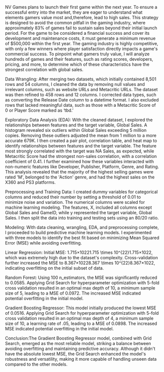 NV Games plans to launch their first game within the next year. To ensure a successful entry into the market, they are eager to understand what elements gamers value most and,therefore, lead to high sales. This strategy is designed to avoid the common pitfall in the gaming industry, where approximately 83% of games fail to sustain sales beyond their initial launch period. For the game to be considered a financial success and cover its development and maintenance costs, it must generate a minimum revenue of $500,000 within the first year.
The gaming industry is highly competitive, with only a few winners where player satisfaction directly impacts a game's commercial success. To pinpoint what gamers truly value, I will analyze hundreds of games and their features, such as rating scores, developers, pricing, and more, to determine which of these characteristics have the strongest correlation with global sales.

Data Wrangling:
After merging two datasets, which initially contained 8,501 rows and 54 columns, I cleaned the data by removing null values and irrelevant columns, such as website URLs and Metacritic URLs. The dataset was then refined to 458 rows and 12 columns. I corrected data types, such as converting the Release Date column to a datetime format. I also excluded rows that lacked meaningful data, such as those with a Metacritic Score of 0 or Player Score marked as ‘tbd.’

Exploratory Data Analysis (EDA):
With the cleaned dataset, I explored the relationships between features and the target variable, Global Sales. A histogram revealed six outliers within Global Sales exceeding 5 million copies. Removing these outliers adjusted the mean from 1 million to a more accurate 679K. I then created a pair plot, correlation table, and heat map to identify relationships between features and the target variable. The feature most strongly correlated with the target was NA Sales, as expected, while Metacritic Score had the strongest non-sales correlation, with a correlation coefficient of 0.41.
I further examined how these variables interacted with non-numeric features like Developer, Publisher, Platform, Genre, and Rating. This analysis revealed that the majority of the highest selling games were rated 'M', belonged to the 'Action' genre, and had the highest sales on the X360 and PS3 platforms.

Preprocessing and Training Data:
I created dummy variables for categorical columns and reduced their number by setting a threshold of 0.01 to minimize noise and variation. The numerical columns were scaled for machine learning modeling. The features, X, included all columns except Global Sales and GameID, while y represented the target variable, Global Sales. I then split the data into training and testing sets using an 80/20 ratio.

Modeling:
With data cleaning, wrangling, EDA, and preprocessing complete, I proceeded to build predictive machine learning models. I experimented with three models to identify the best fit based on minimizing Mean Squared Error (MSE) while avoiding overfitting.

Linear Regression:
Initial MSE: 1.715×10221.715 \times 10^{22}1.715×1022, which was extremely high due to the dataset's complexity.
Cross-validation further increased the MSE to 8.367×10228.367 \times 10^{22}8.367×1022, indicating overfitting on the initial subset of data.

Random Forest:
Using 100 n_estimators, the MSE was significantly reduced to 0.0585.
Applying Grid Search for hyperparameter optimization with 5-fold cross validation resulted in an optimal max depth of 10, a minimum sample size of 5, leading to a MSE of 0.0972. The increased MSE indicated potential overfitting in the initial model.

Gradient Boosting Regressor:
This model initially produced the lowest MSE of 0.0516. 
Applying Grid Search for hyperparameter optimization with 5-fold cross validation resulted in an optimal max depth of 4, a minimum sample size of 10, a learning rate of .05, leading to a MSE of 0.0898. The increased MSE indicated potential overfitting in the initial model.

Conclusion:The Gradient Boosting Regressor model, combined with Grid Search, emerged as the most reliable model, striking a balance between avoiding overfitting and maintaining predictive accuracy. Although it didn't have the absolute lowest MSE, the Grid Search enhanced the model's robustness and versatility, making it more capable of handling unseen data compared to the other models.
